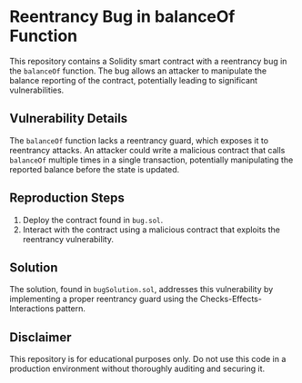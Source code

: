 # Reentrancy Bug in balanceOf Function

This repository contains a Solidity smart contract with a reentrancy bug in the `balanceOf` function.  The bug allows an attacker to manipulate the balance reporting of the contract, potentially leading to significant vulnerabilities.

## Vulnerability Details

The `balanceOf` function lacks a reentrancy guard, which exposes it to reentrancy attacks.  An attacker could write a malicious contract that calls `balanceOf` multiple times in a single transaction, potentially manipulating the reported balance before the state is updated.

## Reproduction Steps

1.  Deploy the contract found in `bug.sol`.
2.  Interact with the contract using a malicious contract that exploits the reentrancy vulnerability.

## Solution

The solution, found in `bugSolution.sol`, addresses this vulnerability by implementing a proper reentrancy guard using the Checks-Effects-Interactions pattern.

## Disclaimer

This repository is for educational purposes only.  Do not use this code in a production environment without thoroughly auditing and securing it.